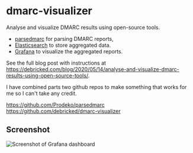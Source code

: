 # dmarc-visualizer

Analyse and visualize DMARC results using open-source tools.

* [parsedmarc](https://github.com/domainaware/parsedmarc) for parsing DMARC reports,
* [Elasticsearch](https://www.elastic.co/) to store aggregated data.
* [Grafana](https://grafana.com/) to visualize the aggregated reports.

See the full blog post with instructions at https://debricked.com/blog/2020/05/14/analyse-and-visualize-dmarc-results-using-open-source-tools/.

I have combined parts two github repos to make something that works for me so I can't take any credit.

https://github.com/Prodeko/parsedmarc
https://github.com/debricked/dmarc-visualizer

## Screenshot

![Screenshot of Grafana dashboard](/big_screenshot.png?raw=true)
